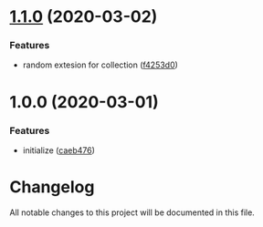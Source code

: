 # [1.1.0](https://github.com/worldreaver/utility/compare/1.0.0...1.1.0) (2020-03-02)


### Features

* random extesion for collection ([f4253d0](https://github.com/worldreaver/utility/commit/f4253d0708cce2c81833151b14a9dc0906bbd9fa))

# 1.0.0 (2020-03-01)


### Features

* initialize ([caeb476](https://github.com/worldreaver/utility/commit/caeb4761b7fae0dd7e9f7fcd223e9b0ea962cba2))

# Changelog
All notable changes to this project will be documented in this file.
